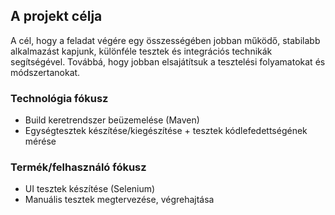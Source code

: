 ## A projekt célja
A cél, hogy a feladat végére egy összességében jobban működő, stabilabb alkalmazást kapjunk, különféle tesztek és integrációs technikák segítségével. Továbbá, hogy jobban elsajátítsuk a tesztelési folyamatokat és módszertanokat.

### Technológia fókusz
- Build keretrendszer beüzemelése (Maven)
- Egységtesztek készítése/kiegészítése + tesztek kódlefedettségének mérése

### Termék/felhasználó fókusz
- UI tesztek készítése (Selenium)
- Manuális tesztek megtervezése, végrehajtása